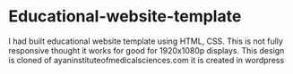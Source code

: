 # Educational-website-template
I had built educational website template using HTML, CSS. This is not fully responsive thought it works for good for 1920x1080p displays. This design is cloned of ayaninstituteofmedicalsciences.com it is created in wordpress
